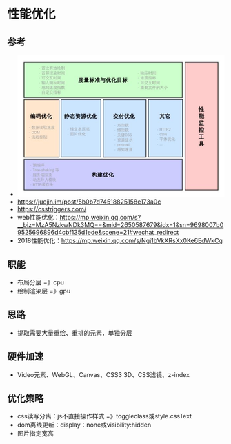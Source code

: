 # 性能优化

## 参考
  - ![性能优化](性能优化.jpeg)
  - https://juejin.im/post/5b0b7d74518825158e173a0c
  - https://csstriggers.com/
  - web性能优化：https://mp.weixin.qq.com/s?__biz=MzA5NzkwNDk3MQ==&mid=2650587679&idx=1&sn=9698007b09525696896d4cbf135d1ede&scene=21#wechat_redirect
  - 2018性能优化：https://mp.weixin.qq.com/s/Ngj1bVkXRsXx0Ke6EdWkCg

## 职能
  - 布局分层 =》cpu
  - 绘制渲染层 =》gpu

## 思路
  - 提取需要大量重绘、重排的元素，单独分层

## 硬件加速
  - Video元素、WebGL、Canvas、CSS3 3D、CSS滤镜、z-index

## 优化策略
  - css读写分离：js不直接操作样式 =》toggleclass或style.cssText
  - dom离线更新：display：none或visibility:hidden
  - 图片指定宽高
